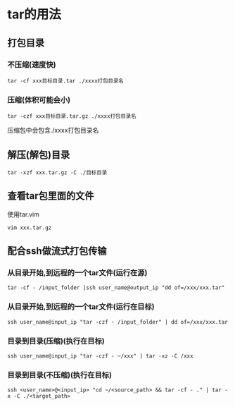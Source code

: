 # tar的用法
## 打包目录
### 不压缩(速度快)
```
tar -cf xxx目标目录.tar ./xxxx打包目录名
```
### 压缩(体积可能会小)
```
tar -czf xxx目标目录.tar.gz ./xxxx打包目录名
```

压缩包中会包含./xxxx打包目录名
## 解压(解包)目录
```
tar -xzf xxx.tar.gz -C ./目标目录
```
## 查看tar包里面的文件
使用tar.vim
```
vim xxx.tar.gz
```
## 配合ssh做流式打包传输
### 从目录开始,到远程的一个tar文件(运行在源)
```
tar -cf - /input_folder |ssh user_name@output_ip "dd of=/xxx/xxx.tar"
```
### 从目录开始,到远程的一个tar文件(运行在目标)
```
ssh user_name@input_ip "tar -czf - /input_folder" | dd of=/xxx/xxx.tar
```
### 目录到目录(压缩)(执行在目标)
```
ssh user_name@input_ip "tar -czf - ~/xxx" | tar -xz -C /xxx
```

### 目录到目录(不压缩)(执行在目标)
```
ssh <user_name>@<input_ip> "cd ~/<source_path> && tar -cf - ." | tar -x -C ./<target_path>
```